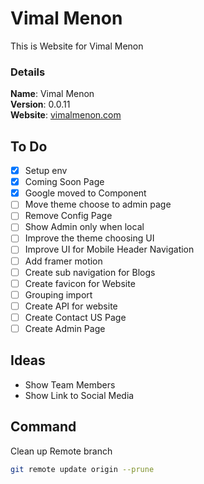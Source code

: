 # Vimal Menon

This is Website for Vimal Menon

### Details

<b>Name</b>: Vimal Menon
<br/>
<b>Version</b>: 0.0.11
<br/>
<b>Website</b>: [vimalmenon.com](https://vimalmenon.com)
<br/>

## To Do

- [x] Setup env
- [x] Coming Soon Page
- [x] Google moved to Component
- [ ] Move theme choose to admin page
- [ ] Remove Config Page
- [ ] Show Admin only when local
- [ ] Improve the theme choosing UI
- [ ] Improve UI for Mobile Header Navigation
- [ ] Add framer motion
- [ ] Create sub navigation for Blogs
- [ ] Create favicon for Website
- [ ] Grouping import
- [ ] Create API for website
- [ ] Create Contact US Page
- [ ] Create Admin Page

## Ideas

- Show Team Members
- Show Link to Social Media

## Command
Clean up Remote branch
```sh
git remote update origin --prune
```
